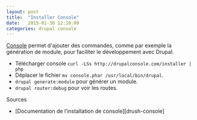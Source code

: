 ```yaml
---
layout: post
title:  "Installer Console"
date:   2015-01-30 12:10:09
categories: drupal console
---
```


[Console][drupal-console] permet d'ajouter des commandes, comme par exemple la génération de module, pour faciliter le développement avec Drupal.

* Télécharger console `curl -LSs http://drupalconsole.com/installer | php`
* Déplacer le fichier `mv console.phar /usr/local/bin/drupal`.
* `drupal generate:module` pour générer un module.
* `drupal router:debug` pour voir les routes.

Sources

* [Documentation de l’installation de console][drush-console]

[drush-install]: http://docs.drush.org/en/master/install/
[composer-install]: https://getcomposer.org/doc/00-intro.md#system-requirements
[drupal-console]: https://www.drupal.org/project/console